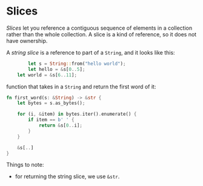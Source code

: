 # Slices

*Slices* let you reference a contiguous sequence of elements in a collection rather than the whole collection. A slice is a kind of reference, so it does not have ownership.

A *string slice* is a reference to part of a `String`, and it looks like this:

```rust
		let s = String::from("hello world");
		let hello = &s[0..5];
    let world = &s[6..11];
```

function that takes in a `String` and return the first word of it:

```rust
fn first_word(s: &String) -> &str {
    let bytes = s.as_bytes();

    for (i, &item) in bytes.iter().enumerate() {
        if item == b' ' {
            return &s[0..i];
        }
    }

    &s[..]
}
```

Things to note:

- for returning the string slice, we use `&str`.